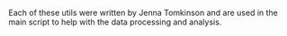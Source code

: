 Each of these utils were written by Jenna Tomkinson and are used in the main script to help with the data processing and analysis.
